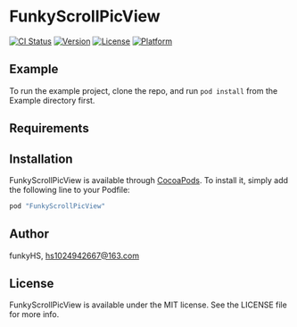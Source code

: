# FunkyScrollPicView

[![CI Status](http://img.shields.io/travis/funkyHS/FunkyScrollPicView.svg?style=flat)](https://travis-ci.org/funkyHS/FunkyScrollPicView)
[![Version](https://img.shields.io/cocoapods/v/FunkyScrollPicView.svg?style=flat)](http://cocoapods.org/pods/FunkyScrollPicView)
[![License](https://img.shields.io/cocoapods/l/FunkyScrollPicView.svg?style=flat)](http://cocoapods.org/pods/FunkyScrollPicView)
[![Platform](https://img.shields.io/cocoapods/p/FunkyScrollPicView.svg?style=flat)](http://cocoapods.org/pods/FunkyScrollPicView)

## Example

To run the example project, clone the repo, and run `pod install` from the Example directory first.

## Requirements

## Installation

FunkyScrollPicView is available through [CocoaPods](http://cocoapods.org). To install
it, simply add the following line to your Podfile:

```ruby
pod "FunkyScrollPicView"
```

## Author

funkyHS, hs1024942667@163.com

## License

FunkyScrollPicView is available under the MIT license. See the LICENSE file for more info.
